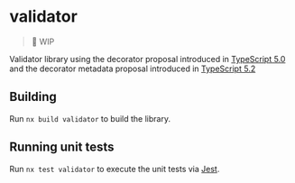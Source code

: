 # validator

> 🚧 WIP

Validator library using the decorator proposal introduced in [TypeScript 5.0](https://devblogs.microsoft.com/typescript/announcing-typescript-5-0/#decorators) and the decorator metadata proposal introduced in [TypeScript 5.2](https://devblogs.microsoft.com/typescript/announcing-typescript-5-2-beta/#decorator-metadata)

## Building

Run `nx build validator` to build the library.

## Running unit tests

Run `nx test validator` to execute the unit tests via [Jest](https://jestjs.io).
